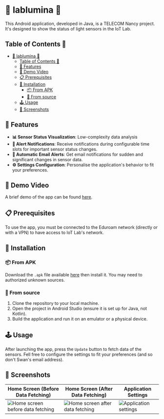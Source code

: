 # 🌟 lablumina 📱

This Android application, developed in Java, is a TELECOM Nancy project.
It's designed to show the status of light sensors in the IoT Lab.

## Table of Contents 📃

- [🌟 lablumina 📱](#-lablumina-)
   - [Table of Contents 📃](#table-of-contents-)
   - [🚀 Features](#-features)
   - [🎥 Demo Video](#-demo-video)
   - [📋 Prerequisites](#-prerequisites)
   - [📲 Installation](#-installation)
      - [📦 From APK](#-from-apk)
      - [📔 From source](#-from-source)
   - [🕹️ Usage](#%F0%9F%95%B9%EF%B8%8F-usage)
   - [📸 Screenshots](#-screenshots)

## 🚀 Features

- **📊 Sensor Status Visualization**: Low-complexity data analysis
- **🔔 Alert Notifications**: Receive notifications during configurable time slots for important sensor status changes.
- **📧 Automatic Email Alerts**: Get email notifications for sudden and significant changes in sensor data.
- **⚙️ Settings Configuration**: Personalise the application's behavior to fit your preferences.

## 🎥 Demo Video

A brief demo of the app can be found [here](docs/readme-material/demo.mp4).

## 📋 Prerequisites

To use the app, you must be connected to the Eduroam network (directly or with a VPN) to have access to IoT Lab's network.

## 📲 Installation

### 📦 From APK

Download the `.apk` file available [here](https://github.com/le-chartreux/ProjetAMIO/releases/download/1.0.0/ProjetAMIO.apk) then install it.
You may need to authorized unknown sources.

### 📔 From source

1. Clone the repository to your local machine.
2. Open the project in Android Studio (ensure it is set up for Java, not Kotlin).
3. Build the application and run it on an emulator or a physical device.

## 🕹️ Usage

After launching the app, press the `Update` button to fetch data of the sensors.
Fell free to configure the settings to fit your preferences (and so don't Swan's email address).

## 📸 Screenshots

| Home Screen (Before Data Fetching) | Home Screen (After Data Fetching) | Application Settings |
|------------------------------------|-----------------------------------|----------------------|
| ![Home screen before data fetching](docs/readme-material/home-screen-before-data-fetching.png) | ![Home screen after data fetching](docs/readme-material/home-screen-after-data-fetching.png) | ![Application settings](docs/readme-material/settings.png) |
